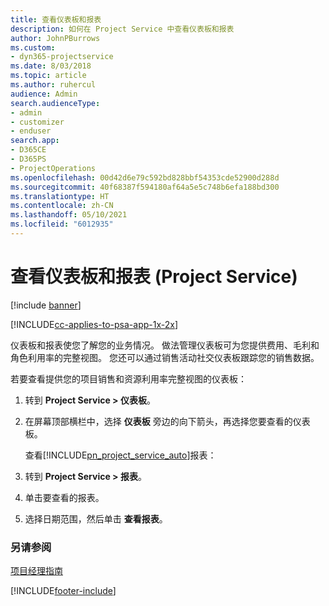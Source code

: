 ```yaml
---
title: 查看仪表板和报表
description: 如何在 Project Service 中查看仪表板和报表
author: JohnPBurrows
ms.custom:
- dyn365-projectservice
ms.date: 8/03/2018
ms.topic: article
ms.author: ruhercul
audience: Admin
search.audienceType:
- admin
- customizer
- enduser
search.app:
- D365CE
- D365PS
- ProjectOperations
ms.openlocfilehash: 00d42d6e79c592bd828bbf54353cde52900d288d
ms.sourcegitcommit: 40f68387f594180af64a5e5c748b6efa188bd300
ms.translationtype: HT
ms.contentlocale: zh-CN
ms.lasthandoff: 05/10/2021
ms.locfileid: "6012935"
---
```

# <a name="view-dashboards-and-reports-project-service"></a>查看仪表板和报表 (Project Service)

[!include [banner](../includes/psa-now-project-operations.md)]

[!INCLUDE[cc-applies-to-psa-app-1x-2x](../includes/cc-applies-to-psa-app-1x-2x.md)]

仪表板和报表使您了解您的业务情况。 做法管理仪表板可为您提供费用、毛利和角色利用率的完整视图。 您还可以通过销售活动社交仪表板跟踪您的销售数据。  
  
 若要查看提供您的项目销售和资源利用率完整视图的仪表板：  
  
1. 转到 **Project Service > 仪表板**。  
  
2. 在屏幕顶部横栏中，选择 **仪表板** 旁边的向下箭头，再选择您要查看的仪表板。  
  
   查看[!INCLUDE[pn_project_service_auto](../includes/pn-project-service-auto.md)]报表：  
  
3. 转到 **Project Service > 报表**。  
  
4. 单击要查看的报表。  
  
5. 选择日期范围，然后单击 **查看报表**。  
  
### <a name="see-also"></a>另请参阅  
 [项目经理指南](../psa/project-manager-guide.md)


[!INCLUDE[footer-include](../includes/footer-banner.md)]